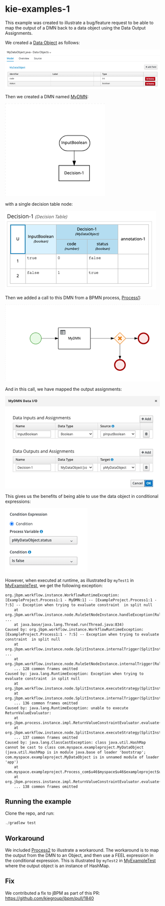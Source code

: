 # kie-examples-1

This example was created to illustrate a bug/feature request to be able to map the output of a DMN back to a data object using the Data Output Assignments.

We created a [Data Object](./src/main/java/com/myspace/exampleproject/MyDataObject.java) as follows:

![](./images/DataObject.png)

Then we created a DMN named [MyDMN](./src/main/resources/MyDMN.dmn):

![](./images/MyDMN.dmn.png)

with a single decision table node:

![](./images/DecisionTable.png)

Then we added a call to this DMN from a BPMN process, [Process1](./src/main/resources/Process1.bpmn):

![](./images/Process1.bpmn.png)

And in this call, we have mapped the output assignments:

![](./images/OutputAssignment.png)

This gives us the benefits of being able to use the data object in conditional expressions:

![](./images/ConditionalExpression.png)

However, when executed at runtime, as illustrated by `myTest1` in [MyExampleTest](./src/test/java/com/myspace/exampleproject/MyExampleTest.java), we get the following exception:

```
org.jbpm.workflow.instance.WorkflowRuntimeException: [ExampleProject.Process1:1 - MyDMN:1] -- [ExampleProject.Process1:1 - ?:5] -- Exception when trying to evaluate constraint  in split null
	at org.jbpm.workflow.instance.node.RuleSetNodeInstance.handleException(RuleSetNodeInstance.java:206)
...
	at java.base/java.lang.Thread.run(Thread.java:834)
Caused by: org.jbpm.workflow.instance.WorkflowRuntimeException: [ExampleProject.Process1:1 - ?:5] -- Exception when trying to evaluate constraint  in split null
	at org.jbpm.workflow.instance.node.SplitInstance.internalTrigger(SplitInstance.java:66)
...
	at org.jbpm.workflow.instance.node.RuleSetNodeInstance.internalTrigger(RuleSetNodeInstance.java:145)
	... 128 common frames omitted
Caused by: java.lang.RuntimeException: Exception when trying to evaluate constraint  in split null
	at org.jbpm.workflow.instance.node.SplitInstance.executeStrategy(SplitInstance.java:95)
	at org.jbpm.workflow.instance.node.SplitInstance.internalTrigger(SplitInstance.java:62)
	... 136 common frames omitted
Caused by: java.lang.RuntimeException: unable to execute ReturnValueEvaluator: 
	at org.jbpm.process.instance.impl.ReturnValueConstraintEvaluator.evaluate(ReturnValueConstraintEvaluator.java:130)
	at org.jbpm.workflow.instance.node.SplitInstance.executeStrategy(SplitInstance.java:85)
	... 137 common frames omitted
Caused by: java.lang.ClassCastException: class java.util.HashMap cannot be cast to class com.myspace.exampleproject.MyDataObject (java.util.HashMap is in module java.base of loader 'bootstrap'; com.myspace.exampleproject.MyDataObject is in unnamed module of loader 'app')
	at com.myspace.exampleproject.Process_com$u46$myspace$u46$exampleproject$u46$Process1482820193ReturnValueEvaluator1Invoker.evaluate(Process_com$u46$myspace$u46$exampleproject$u46$Process1482820193ReturnValueEvaluator1Invoker.java:12)
	at org.jbpm.process.instance.impl.ReturnValueConstraintEvaluator.evaluate(ReturnValueConstraintEvaluator.java:128)
	... 138 common frames omitted
```

## Running the example

Clone the repo, and run:

```java
./gradlew test
```

## Workaround

We included [Process2](./src/main/resources/Process2.bpmn) to illustrate a workaround.
The workaround is to map the output from the DMN to an Object, and then use a FEEL expression in the conditional expression.
This is illustrated by `myTest2` in [MyExampleTest](./src/test/java/com/myspace/exampleproject/MyExampleTest.java) where
the output object is an instance of HashMap.

## Fix

We contributed a fix to jBPM as part of this PR: https://github.com/kiegroup/jbpm/pull/1840 
